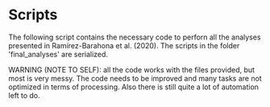 # Scripts
The following script contains the necessary code to perforn all the analyses presented in Ramírez-Barahona et al. (2020).
The scripts in the folder 'final_analyses' are serialized.

WARNING (NOTE TO SELF): all the code works with the files provided, but most is very messy. 
The code needs to be improved and many tasks are not optimized in terms of processing. 
Also there is still quite a lot of automation left to do.
